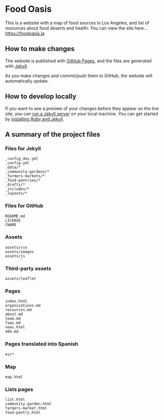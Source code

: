 
# Food Oasis

This is a website with a map of food sources in Los Angeles, and list of resources about food deserts and health. You can view the site here…
https://foodoasis.la

## How to make changes

The website is published with [GitHub Pages](https://pages.github.com), and the files are generated with [Jekyll](http://jekyllrb.com).

As you make changes and commit/push them to GitHub, the website will automatically update.

## How to develop locally

If you want to see a preview of your changes before they appear on the live site, you can [run a Jekyll server](https://jekyllrb.com) on your local machine. You can get started by [installing Ruby and Jekyll](https://jekyllrb.com/docs/installation/).

## A summary of the project files

### Files for Jekyll
```
_config_dev.yml
_config.yml
_data/*
_community-gardens/*
_farmers-markets/*
_food-pantries/*
_drafts/*
_includes/*
_layouts/*
```

### Files for GitHub
```
README.md
LICENSE
CNAME
```

### Assets
```
assets/css
assets/images
assets/js
```

### Third-party assets
```
assets/leaflet
```

### Pages
```
index.html
organizations.md
resources.md
about.md
team.md
faqs.md
news.html
404.md
```

### Pages translated into Spanish
```
es/*
```

### Map
```
map.html
```

### Lists pages
```
list.html
community-garden.html
farmers-market.html
food-pantry.html
```
